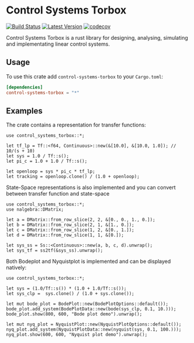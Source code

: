 # Control Systems Torbox

[![Build Status]][ci_action] [![Latest Version]][crates.io] [![codecov]][codecov_num]

[Latest Version]: https://img.shields.io/crates/v/control_systems_torbox.svg
[crates.io]: https://crates.io/crates/control_systems_torbox

[codecov]: https://codecov.io/gh/TorBorve/Control-Systems-TorBox/graph/badge.svg?token=VOW8UCR3FI
[codecov_num]: https://codecov.io/gh/TorBorve/Control-Systems-TorBox

[Build Status]: https://github.com/TorBorve/Control-Systems-TorBox/actions/workflows/ci.yml/badge.svg
[ci_action]: https://github.com/TorBorve/Control-Systems-TorBox/actions/workflows/ci.yml

Control Systems Torbox is a rust library for designing, analysing, simulating and implementating linear control systems.

## Usage

To use this crate add `control-systems-torbox` to your `Cargo.toml`:

```toml
[dependencies]
control-systems-torbox = "*"
```

## Examples

The crate contains a representation for transfer functions:

```rust,no_run
use control_systems_torbox::*;

let tf_lp = Tf::<f64, Continuous>::new(&[10.0], &[10.0, 1.0]); // 10/(s + 10)
let sys = 1.0 / Tf::s();
let pi_c = 1.0 + 1.0 / Tf::s();

let openloop = sys * pi_c * tf_lp;
let tracking = openloop.clone() / (1.0 + openloop);
```

State-Space representations is also implemented and you can convert between transfer function and state-space

```rust,no_run
use control_systems_torbox::*;
use nalgebra::DMatrix;

let a = DMatrix::from_row_slice(2, 2, &[0., 0., 1., 0.]);
let b = DMatrix::from_row_slice(2, 1, &[1., 0.]);
let c = DMatrix::from_row_slice(1, 2, &[0., 1.]);
let d = DMatrix::from_row_slice(1, 1, &[0.]);

let sys_ss = Ss::<Continuous>::new(a, b, c, d).unwrap();
let sys_tf = ss2tf(&sys_ss).unwrap();
```

Both Bodeplot and Nyquistplot is implemented and can be displayed natively:

```rust,no_run
use control_systems_torbox::*;

let sys = (1.0/Tf::s()) * (1.0 + 1.0/Tf::s());
let sys_clp =  sys.clone() / (1.0 + sys.clone());

let mut bode_plot = BodePlot::new(BodePlotOptions::default());
bode_plot.add_system(BodePlotData::new(bode(sys_clp, 0.1, 10.)));
bode_plot.show(800, 600, "Bode plot demo").unwrap();

let mut nyq_plot = NyquistPlot::new(NyquistPlotOptions::default());
nyq_plot.add_system(NyquistPlotData::new(nyquist(sys, 0.1, 100.)));
nyq_plot.show(600, 600, "Nyquist plot demo").unwrap();
```
